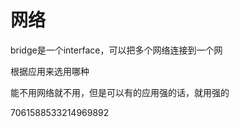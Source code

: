 # 网络



bridge是一个interface，可以把多个网络连接到一个网



根据应用来选用哪种

能不用网络就不用，但是可以有的应用强的话，就用强的

7061588533214969892